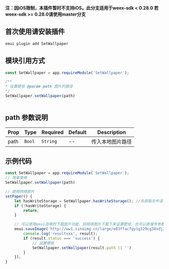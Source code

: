 **注：因iOS限制，本插件暂时不支持iOS。此分支适用于weex-sdk < 0.28.0  若weex-sdk >= 0.28.0请使用master分支**
## 首次使用请安装插件
```js
eeui plugin add SetWallpaper
```

## 模块引用方式
```js
const SetWallpaper = app.requireModule('SetWallpaper');

/**
* 设置壁纸 @param path 图片的路径
*/
SetWallpaper.setWallpaper(path)
    `
```


## path 参数说明
| Prop      | Type   |Required  | Default   | Description  |
|-------------|------------|--------|--------|-----|
| path | `Bool` | `String`|  -- |传入本地图片路径|



## 示例代码
```js
const SetWallpaper = app.requireModule('SetWallpaper');
// 简单使用
SetWallpaper.setWallpaper(path)

// 使用网络图片
setPaper() {
    let hasWriteStorage = SetWallpaper.hasWriteStorage(); //先获取文件读写权限
    if (!hasWriteStorage) {
        return;
    }

    // 可以使用eeui自带的下载图片功能，将网络图片下载下来设置壁纸，也可以直接传参数
    eeui.saveImage('http://ww1.sinaimg.cn/large/e83ffacfgy1g329cg38xdj210n0lq15y.jpg', (result) => {
        console.log('resultxxx', result);
        if (result.status === 'success') {
            // 设置壁纸
            SetWallpaper.setWallpaper(result.path || '')
        }
    });
}
```